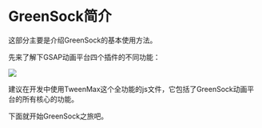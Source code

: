 # GreenSock简介

这部分主要是介绍GreenSock的基本使用方法。

先来了解下GSAP动画平台四个插件的不同功能：

![](http://i3.tietuku.com/6f5c0e8054dc8d27.png)

建议在开发中使用TweenMax这个全功能的js文件，它包括了GreenSock动画平台的所有核心的功能。

下面就开始GreenSock之旅吧。


